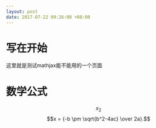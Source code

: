 ```yaml
---
layout: post
date: 2017-07-22 09:26:00 +08:00
---
```


# 写在开始
这里就是测试mathjax能不能用的一个页面
# 数学公式
$$x_2$$
$$x = {-b \pm \sqrt{b^2-4ac} \over 2a}.$$

